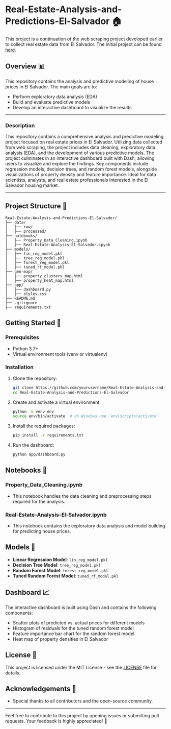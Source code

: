 # Real-Estate-Analysis-and-Predictions-El-Salvador 🏠

This project is a continuation of the web scraping project developed earlier to collect real estate data from El Salvador. The initial project can be found [here](https://github.com/Manuel-ventura/House-Scraper-El-Salvador).

## Overview 📊

This repository contains the analysis and predictive modeling of house prices in El Salvador. The main goals are to:

- Perform exploratory data analysis (EDA)
- Build and evaluate predictive models
- Develop an interactive dashboard to visualize the results

---

### Description

This repository contains a comprehensive analysis and predictive modeling project focused on real estate prices in El Salvador. Utilizing data collected from web scraping, the project includes data cleaning, exploratory data analysis (EDA), and the development of various predictive models. The project culminates in an interactive dashboard built with Dash, allowing users to visualize and explore the findings. Key components include regression models, decision trees, and random forest models, alongside visualizations of property density and feature importance. Ideal for data scientists, analysts, and real estate professionals interested in the El Salvador housing market.

---

## Project Structure 📁

```plaintext
Real-Estate-Analysis-and-Predictions-El-Salvador/
├── data/
│   ├── raw/
│   ├── processed/
├── notebooks/
│   ├── Property_Data_Cleaning.ipynb
│   ├── Real-Estate-Analysis-El-Salvador.ipynb
├── models/
│   ├── lin_reg_model.pkl
│   ├── tree_reg_model.pkl
│   ├── forest_reg_model.pkl
│   ├── tuned_rf_model.pkl
├── geo-map/
│   ├── property_clusters_map.html
│   ├── property_heat_map.html
├── app/
│   ├── dashboard.py
│   ├── styles.css
├── README.md
├── .gitignore
├── requirements.txt
```

## Getting Started 🚀

### Prerequisites

- Python 3.7+
- Virtual environment tools (venv or virtualenv)

### Installation

1. Clone the repository:

   ```bash
   git clone https://github.com/yourusername/Real-Estate-Analysis-and-Predictions-El-Salvador.git
   cd Real-Estate-Analysis-and-Predictions-El-Salvador
   ```

2. Create and activate a virtual environment:

   ```bash
   python -m venv env
   source env/bin/activate  # On Windows use `env\Scripts\activate`
   ```

3. Install the required packages:

   ```bash
   pip install -r requirements.txt
   ```

4. Run the dashboard:
   ```bash
   python app/dashboard.py
   ```

## Notebooks 📓

### Property_Data_Cleaning.ipynb

- This notebook handles the data cleaning and preprocessing steps required for the analysis.

### Real-Estate-Analysis-El-Salvador.ipynb

- This notebook contains the exploratory data analysis and model building for predicting house prices.

## Models 🧠

- **Linear Regression Model**: `lin_reg_model.pkl`
- **Decision Tree Model**: `tree_reg_model.pkl`
- **Random Forest Model**: `forest_reg_model.pkl`
- **Tuned Random Forest Model**: `tuned_rf_model.pkl`

## Dashboard 📈

The interactive dashboard is built using Dash and contains the following components:

- Scatter plots of predicted vs. actual prices for different models
- Histogram of residuals for the tuned random forest model
- Feature importance bar chart for the random forest model
- Heat map of property densities in El Salvador

## License 📄

This project is licensed under the MIT License - see the [LICENSE](LICENSE.md) file for details.

## Acknowledgements 🙏

- Special thanks to all contributors and the open-source community.

---

Feel free to contribute to this project by opening issues or submitting pull requests. Your feedback is highly appreciated! 🌟
